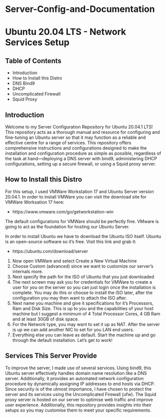 # Server-Config-and-Documentation
<h1>Ubuntu 20.04 LTS - Network Services Setup</h1>
<h2>Table of Contents</h2>
<ul>
  <li>Introduction</li>
  <li>How to Install this Distro</li>
  <li>DNS Bind9</li>
  <li>DHCP</li>
  <li>Uncomplicated Firewall</li>
  <li>Squid Proxy</li>
</ul>
<h2>Introduction</h2>
<p>Welcome to my Server Configuration Repository for Ubuntu 20.04.1 LTS! This repository acts as a thorough manual and resource for configuring and fine-tuning an Ubuntu server so that it may function as a reliable and effective centre for a range of services. This repository offers comprehensive instructions and configurations designed to make the installation and configuration procedure as simple as possible, regardless of the task at hand—deploying a DNS server with bind9, administering DHCP configurations, setting up a secure firewall, or using a Squid proxy server.</p>

<h2>How to Install this Distro</h2>

<p>For this setup, I used VMWare Workstation 17 and Ubuntu Server version 20.04.1. In order to install VMWare you can visit the download site for VMWare Worksation 17 here:</p> 
<ul>
  <li>https://www.vmware.com/go/getworkstation-win</li>
</ul>
<p>The default configurations for VMWare should be perfectly fine. VMware is going to act as the foundation for hosting our Ubuntu Server.</p>
<p>In order to install Ubuntu we have to download the Ubuntu ISO itself. Ubuntu is an open-source software so it’s free. Visit this link and grab it:<p></p>
<ul>
  <li>https://ubuntu.com/download/server</li>
</ul>
<ol>
    <li>Now open VMWare and select Create a New Virtual Machine</li>
    <li>Choose Custom (advanced) since we want to customize our server’s internals more.</li>
    <li>Next specify the path for the ISO of Ubuntu that you just downloaded</li>
    <li>The next screen may ask you for credentials for VMWare to create a user for you on the server so you can just login         once the installation is complete. You may do this or choose to install the ISO later, after the configuration you           may then want to attach the ISO after.</li>
    <li>Next name you machine and give it specifications for it’s Processors, Ram and Disk Size. This is up to you and the          capabilities of your host machine but I suggest a minimum of 4 Total Processor Cores, 4 GB Ram and at least 30GB            of disk space. </li>
    <li>For the Network type, you may want to set it up as NAT. After the server is up we can add another NIC to set for            you LAN end users.</li>
    <li>Everything else you can leave as default. Start the machine up and go through the default installation. Let’s get           to work!</li>
</ol>
<h2>Services This Server Provide</h2>
<p>To improve the server, I made use of several services. Using bind9, this Ubuntu server effectively handles domain name resolution like a DNS server. Additionally, it provides an automated network configuration procedure by dynamically assigning IP addresses to end hosts via DHCP. Since security is of the utmost importance, I have chosen to protect the server and its services using the Uncomplicated Firewall (ufw). The Squid proxy server is hosted on our server to optimise web traffic and improve user experience. Additionally, this repository provides insights into their setups so you may customise them to meet your specific requirements.</p>
